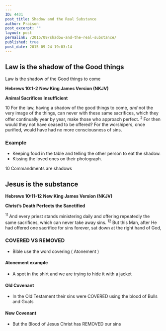 ```yaml
---
---
ID: 4431
post_title: Shadow and the Real Substance
author: Praison
post_excerpt: ""
layout: post
permalink: /2015/09/shadow-and-the-real-substance/
published: true
post_date: 2015-09-24 19:03:14
---
```

<h2>Law is the shadow of the Good things</h2>
Law is the shadow of the Good things to come

<strong>Hebrews 10:1-2</strong>
<strong> New King James Version (NKJV)</strong>

<strong>Animal Sacrifices Insufficient</strong>
<p class="chapter-2"><span class="text Heb-10-1"><span class="chapternum">10 </span>For the law, having a shadow of the good things to come, <i>and</i> not the very image of the things, can never with these same sacrifices, which they offer continually year by year, make those who approach perfect. </span><span id="en-NKJV-30136" class="text Heb-10-2"><sup class="versenum">2 </sup>For then would they not have ceased to be offered? For the worshipers, once purified, would have had no more consciousness of sins.</span></p>

<h3>Example</h3>
<ul>
	<li>Keeping food in the table and telling the other person to eat the shadow.</li>
	<li>Kissing the loved ones on their photograph.</li>
</ul>
10 Commandments are shadows
<h2>Jesus is the substance</h2>
<strong>Hebrews 10:11-12</strong>
<strong> New King James Version (NKJV)</strong>

<strong>Christ’s Death Perfects the Sanctified</strong>

<span class="text Heb-10-11"><sup class="versenum">11 </sup>And every priest stands ministering daily and offering repeatedly the same sacrifices, which can never take away sins. </span><span id="en-NKJV-30146" class="text Heb-10-12"><sup class="versenum">12 </sup>But this Man, after He had offered one sacrifice for sins forever, sat down at the right hand of God,</span>
<h3>COVERED VS REMOVED</h3>
<ul>
	<li>Bible use the word covering ( Atonement )</li>
</ul>
<h4>Atonement example</h4>
<ul>
	<li>A spot in the shirt and we are trying to hide it with a jacket</li>
</ul>
<h4>Old Covenant</h4>
<ul>
	<li>In the Old Testament their sins were COVERED using the blood of Bulls and Goats</li>
</ul>
<h4>New Covenant</h4>
<ul>
	<li>But the Blood of Jesus Christ has REMOVED our sins</li>
</ul>